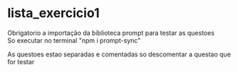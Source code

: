 # lista_exercicio1

Obrigatorio a importação da biblioteca prompt para testar as questoes <br>
So executar no terminal "npm i prompt-sync" <br>

As questoes estao separadas e comentadas so descomentar a questao que for testar <br>
